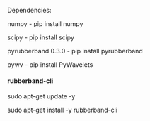 Dependencies:

numpy - pip install numpy

scipy - pip install scipy

pyrubberband 0.3.0 - pip install pyrubberband

pywv - pip install PyWavelets

#### rubberband-cli
sudo apt-get update -y

sudo apt-get install -y rubberband-cli
